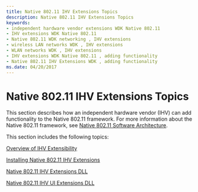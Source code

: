 ```yaml
---
title: Native 802.11 IHV Extensions Topics
description: Native 802.11 IHV Extensions Topics
keywords:
- independent hardware vendor extensions WDK Native 802.11
- IHV extensions WDK Native 802.11
- Native 802.11 WDK networking , IHV extensions
- wireless LAN networks WDK , IHV extensions
- WLAN networks WDK , IHV extensions
- IHV extensions WDK Native 802.11 , adding functionality
- Native 802.11 IHV Extensions WDK , adding functionality
ms.date: 04/20/2017
---
```


# Native 802.11 IHV Extensions Topics 

This section describes how an independent hardware vendor (IHV) can add functionality to the Native 802.11 framework. For more information about the Native 802.11 framework, see [Native 802.11 Software Architecture](/previous-versions/windows/hardware/wireless/native-802-11-software-architecture).

This section includes the following topics:

[Overview of IHV Extensibility](overview-of-ihv-extensibility.md)

[Installing Native 802.11 IHV Extensions](installing-native-802-11-ihv-extensions.md)

[Native 802.11 IHV Extensions DLL](native-802-11-ihv-extensions-dll4.md)

[Native 802.11 IHV UI Extensions DLL](native-802-11-ihv-ui-extensions-dll2.md)

 

 
